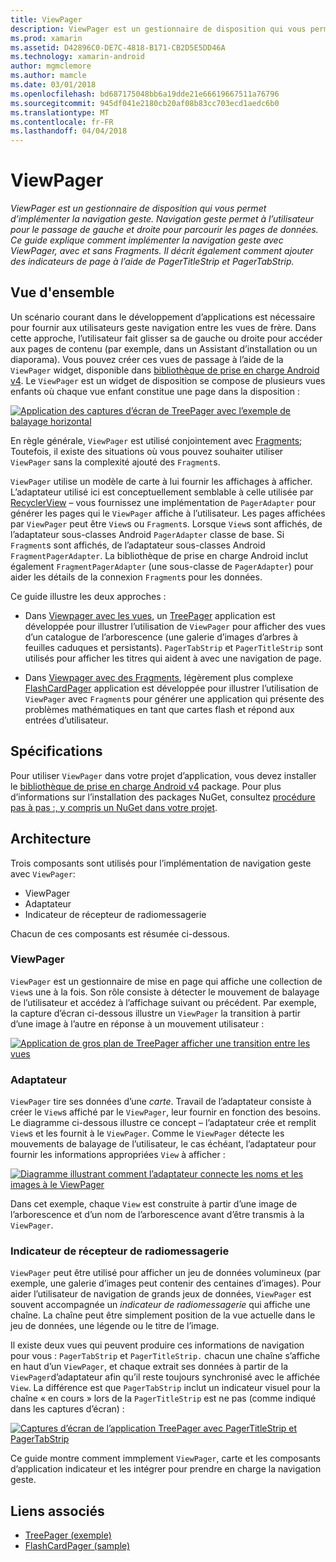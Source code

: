```yaml
---
title: ViewPager
description: ViewPager est un gestionnaire de disposition qui vous permet d’implémenter la navigation geste. Navigation geste permet à l’utilisateur pour le passage de gauche et droite pour parcourir les pages de données. Ce guide explique comment implémenter la navigation geste avec ViewPager, avec et sans Fragments. Il décrit également comment ajouter des indicateurs de page à l’aide de PagerTitleStrip et PagerTabStrip.
ms.prod: xamarin
ms.assetid: D42896C0-DE7C-4818-B171-CB2D5E5DD46A
ms.technology: xamarin-android
author: mgmclemore
ms.author: mamcle
ms.date: 03/01/2018
ms.openlocfilehash: bd687175048bb6a19dde21e66619667511a76796
ms.sourcegitcommit: 945df041e2180cb20af08b83cc703ecd1aedc6b0
ms.translationtype: MT
ms.contentlocale: fr-FR
ms.lasthandoff: 04/04/2018
---
```

# <a name="viewpager"></a>ViewPager

_ViewPager est un gestionnaire de disposition qui vous permet d’implémenter la navigation geste. Navigation geste permet à l’utilisateur pour le passage de gauche et droite pour parcourir les pages de données. Ce guide explique comment implémenter la navigation geste avec ViewPager, avec et sans Fragments. Il décrit également comment ajouter des indicateurs de page à l’aide de PagerTitleStrip et PagerTabStrip._

 
## <a name="overview"></a>Vue d'ensemble

Un scénario courant dans le développement d’applications est nécessaire pour fournir aux utilisateurs geste navigation entre les vues de frère. Dans cette approche, l’utilisateur fait glisser sa de gauche ou droite pour accéder aux pages de contenu (par exemple, dans un Assistant d’installation ou un diaporama). Vous pouvez créer ces vues de passage à l’aide de la `ViewPager` widget, disponible dans [bibliothèque de prise en charge Android v4](https://www.nuget.org/packages/Xamarin.Android.Support.v4/). Le `ViewPager` est un widget de disposition se compose de plusieurs vues enfants où chaque vue enfant constitue une page dans la disposition : 

[![Application des captures d’écran de TreePager avec l’exemple de balayage horizontal](images/01-intro-sml.png)](images/01-intro.png#lightbox)

En règle générale, `ViewPager` est utilisé conjointement avec [Fragments](https://developer.xamarin.com/guides/android/platform_features/fragments/); Toutefois, il existe des situations où vous pouvez souhaiter utiliser `ViewPager` sans la complexité ajouté des `Fragment`s.

`ViewPager` utilise un modèle de carte à lui fournir les affichages à afficher. L’adaptateur utilisé ici est conceptuellement semblable à celle utilisée par [RecyclerView](~/android/user-interface/layouts/recycler-view/index.md) &ndash; vous fournissez une implémentation de `PagerAdapter` pour générer les pages qui le `ViewPager` affiche à l’utilisateur. Les pages affichées par `ViewPager` peut être `View`s ou `Fragment`s. Lorsque `View`s sont affichés, de l’adaptateur sous-classes Android `PagerAdapter` classe de base. Si `Fragment`s sont affichés, de l’adaptateur sous-classes Android `FragmentPagerAdapter`. La bibliothèque de prise en charge Android inclut également `FragmentPagerAdapter` (une sous-classe de `PagerAdapter`) pour aider les détails de la connexion `Fragment`s pour les données. 

Ce guide illustre les deux approches : 

-   Dans [Viewpager avec les vues](~/android/user-interface/controls/view-pager/viewpager-and-views.md), un [TreePager](https://developer.xamarin.com/samples/monodroid/UserInterface/TreePager/) application est développée pour illustrer l’utilisation de `ViewPager` pour afficher des vues d’un catalogue de l’arborescence (une galerie d’images d’arbres à feuilles caduques et persistants). 
    `PagerTabStrip`  et `PagerTitleStrip` sont utilisés pour afficher les titres qui aident à avec une navigation de page.

-   Dans [Viewpager avec des Fragments](~/android/user-interface/controls/view-pager/viewpager-and-fragments.md), légèrement plus complexe [FlashCardPager](https://developer.xamarin.com/samples/monodroid/UserInterface/TreePager/) application est développée pour illustrer l’utilisation de `ViewPager` avec `Fragment`s pour générer une application qui présente des problèmes mathématiques en tant que cartes flash et répond aux entrées d’utilisateur. 


## <a name="requirements"></a>Spécifications

Pour utiliser `ViewPager` dans votre projet d’application, vous devez installer le [bibliothèque de prise en charge Android v4](https://www.nuget.org/packages/Xamarin.Android.Support.v4/) package. Pour plus d’informations sur l’installation des packages NuGet, consultez [procédure pas à pas :, y compris un NuGet dans votre projet](https://docs.microsoft.com/visualstudio/mac/nuget-walkthrough). 

 
## <a name="architecture"></a>Architecture

Trois composants sont utilisés pour l’implémentation de navigation geste avec `ViewPager`:

-   ViewPager
-   Adaptateur
-   Indicateur de récepteur de radiomessagerie

Chacun de ces composants est résumée ci-dessous.



### <a name="viewpager"></a>ViewPager

`ViewPager` est un gestionnaire de mise en page qui affiche une collection de `View`s une à la fois. Son rôle consiste à détecter le mouvement de balayage de l’utilisateur et accédez à l’affichage suivant ou précédent. Par exemple, la capture d’écran ci-dessous illustre un `ViewPager` la transition à partir d’une image à l’autre en réponse à un mouvement utilisateur : 

[![Application de gros plan de TreePager afficher une transition entre les vues](images/02-transition-sml.png)](images/02-transition.png#lightbox)


### <a name="adapter"></a>Adaptateur

`ViewPager` tire ses données d’une *carte*. Travail de l’adaptateur consiste à créer le `View`s affiché par le `ViewPager`, leur fournir en fonction des besoins. Le diagramme ci-dessous illustre ce concept &ndash; l’adaptateur crée et remplit `View`s et les fournit à le `ViewPager`. Comme le `ViewPager` détecte les mouvements de balayage de l’utilisateur, le cas échéant, l’adaptateur pour fournir les informations appropriées `View` à afficher : 

[![Diagramme illustrant comment l’adaptateur connecte les noms et les images à le ViewPager](images/03-adapter-sml.png)](images/03-adapter.png#lightbox)

Dans cet exemple, chaque `View` est construite à partir d’une image de l’arborescence et d’un nom de l’arborescence avant d’être transmis à la `ViewPager`. 



### <a name="pager-indicator"></a>Indicateur de récepteur de radiomessagerie

`ViewPager` peut être utilisé pour afficher un jeu de données volumineux (par exemple, une galerie d’images peut contenir des centaines d’images). Pour aider l’utilisateur de navigation de grands jeux de données, `ViewPager` est souvent accompagnée un *indicateur de radiomessagerie* qui affiche une chaîne. La chaîne peut être simplement position de la vue actuelle dans le jeu de données, une légende ou le titre de l’image. 

Il existe deux vues qui peuvent produire ces informations de navigation pour vous : `PagerTabStrip` et `PagerTitleStrip.` chacun une chaîne s’affiche en haut d’un `ViewPager`, et chaque extrait ses données à partir de la `ViewPager`d’adaptateur afin qu’il reste toujours synchronisé avec le affichée `View`. La différence est que `PagerTabStrip` inclut un indicateur visuel pour la chaîne « en cours » lors de la `PagerTitleStrip` est ne pas (comme indiqué dans les captures d’écran) : 

[![Captures d’écran de l’application TreePager avec PagerTitleStrip et PagerTabStrip](images/04-comparison-sml.png)](images/04-comparison.png#lightbox)

Ce guide montre comment immplement `ViewPager`, carte et les composants d’application indicateur et les intégrer pour prendre en charge la navigation geste. 



## <a name="related-links"></a>Liens associés

- [TreePager (exemple)](https://developer.xamarin.com/samples/monodroid/UserInterface/TreePager)
- [FlashCardPager (sample)](https://developer.xamarin.com/samples/monodroid/UserInterface/FlashCardPager)
